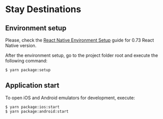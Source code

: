 # Stay Destinations

## Environment setup
Please, check the [React Native Environment Setup](https://reactnative.dev/docs/environment-setup) guide for 0.73 React Native version.

After the environment setup, go to the project folder root and execute the following command:
```
$ yarn package:setup
```

## Application start
To open iOS and Android emulators for development, execute:

```
$ yarn package:ios:start
$ yarn package:android:start
```


